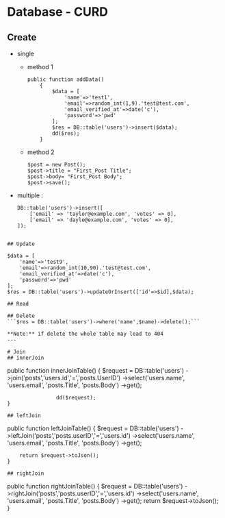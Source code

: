 # Database - CURD

## Create
* single
  * method 1
    ```
    public function addData()
        {
            $data = [
                'name'=>'test1',
                'email'=>random_int(1,9).'test@test.com',
                'email_verified_at'=>date('c'),
                'password'=>'pwd'
            ];
            $res = DB::table('users')->insert($data);
            dd($res);
        }
    ```
  * method 2
    ```
    $post = new Post();
    $post->title = "First_Post Title";
    $post->body= "First_Post Body";
    $post->save();
    ```




* multiple : 
    ```
    DB::table('users')->insert([
        ['email' => 'taylor@example.com', 'votes' => 0],
        ['email' => 'dayle@example.com', 'votes' => 0],
    ]);
```

## Update
```
    $data = [
        'name'=>'test9',
        'email'=>random_int(10,90).'test@test.com',
        'email_verified_at'=>date('c'),
        'password'=>'pwd'
    ];
    $res = DB::table('users')->updateOrInsert(['id'=>$id],$data);
```
## Read

## Delete
```$res = DB::table('users')->where('name',$name)->delete();```

**Note:** if delete the whole table may lead to 404
---

# Join
## innerJoin

```
 public function innerJoinTable()
    {
        $request = DB::table('users')
                    ->join('posts','users.id','=','posts.UserID')
                    ->select('users.name',
                             'users.email',
                             'posts.Title',
                             'posts.Body')
                    ->get();

                    dd($request);
    }
```
## leftJoin
```
 public function leftJoinTable()
    {
        $request = DB::table('users')
                    ->leftJoin('posts','posts.userID','=','users.id')
                    ->select('users.name',
                        'users.email',
                        'posts.Title',
                        'posts.Body')
                    ->get();

        return $request->toJson();
    }
```
## rightJoin
```
public function rightJoinTable()
    {
        $request = DB::table('users')
                    ->rightJoin('posts','posts.userID','=','users.id')
                    ->select('users.name',
                        'users.email',
                        'posts.Title',
                        'posts.Body')
                    ->get();
        return $request->toJson();
    }
```

